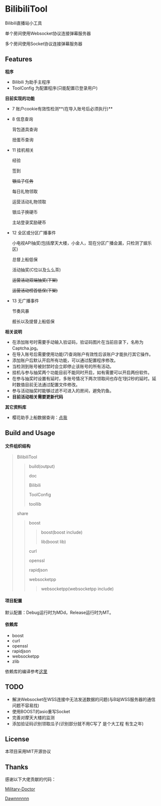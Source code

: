 # BilibiliTool

Bilibili直播站小工具 

单个房间使用Websocket协议连接弹幕服务器

多个房间使用Socket协议连接弹幕服务器



## Features  

**程序**  

- Bilibili 为助手主程序  
- ToolConfig 为配置程序(只能配置已登录用户)  

**目前实现的功能**  

- 7 账户cookie有效性检测**(在导入账号后必须执行)**  

- 8 信息查询

  背包道具查询

  扭蛋币查询  

- 11 挂机相关 

  经验

  签到

  ~~银瓜子任务~~

  每日礼物领取

  运营活动礼物领取

  银瓜子换硬币

  主站登录奖励硬币  

- 12 全区或分区广播事件

  小电视API抽奖(包括摩天大楼，小金人，现在分区广播会漏，只检测了娱乐区) 

  总督上船低保

  活动抽奖(C位以及么么茶)

  ~~运营活动双端抽奖(下架)~~ 

  ~~运营活动榜首低保(下架)~~  

- 13 无广播事件

  节奏风暴

  舰长以及提督上船低保



**相关说明**  

- 在添加账号时需要手动输入验证码，验证码图片在当前目录下，名称为Captcha.jpg。  
- 在导入账号后需要使用功能(7)查询账户有效性后该账户才能执行其它操作。  
- 添加账户后默认开启所有功能，可以通过配置程序修改。  
- 当检测到账号被封禁时会立即停止该账号的所有活动。  
- 挂机与参与抽奖两个功能目前不能同时开启，如有需要可以开启两份软件。  
- 在参与抽奖时设置有延时，多账号情况下两次领取间也存在1到2秒的延时。延时数值目前无法通过配置文件修改。  
- 参与活动抽奖时能够过滤不可进入的房间，避免钓鱼。  
- **目前活动相关需要更新代码**  



**其它资料库**

- 樱花助手上船数据查询：[点我](https://list.bilibili.wiki/)



## Build and Usage

#### 文件组织结构

> BilibiliTool  
>
> > build(output)
> >
> > doc 
> >
> > Bilibili
> >
> > ToolConfig 
> >
> > toollib  
>
> share  
>
> > boost  
> >
> > > boost(boost include) 
> > >
> > > lib(boost lib)  
> >
> > curl  
> >
> > openssl
> >
> > rapidjson
> >
> > websocketpp  
> >
> > > websocketpp(websocketpp include)  

#### 项目配置  

默认配置：Debug运行时为MDd，Release运行时为MT。  

#### 依赖库  

- boost  
- curl  
- openssl  
- rapidjson  
- websocketpp  
- zlib

依赖库的编译参考[这里](doc/lib-build.md)



## TODO

- 解决Websocket在WSS连接中无法发送数据的问题(与B站WSS服务器的通信 问题不容易找)
- 使用BOOST的asio重写Socket
- 完善对摩天大楼的监测
- 添加验证码识别领取瓜子(识别部分就不用C写了 是个大工程 有生之年)



## License

本项目采用MIT开源协议  



## Thanks

感谢以下大佬贡献的代码： 

[Military-Doctor](https://github.com/Military-Doctor/Bilibili/) 

[Dawnnnnnn](https://github.com/Dawnnnnnn/bilibili-live-tools/)  

